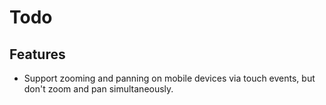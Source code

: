 # Todo
## Features
* Support zooming and panning on mobile devices via touch events, but don't zoom and pan simultaneously.
